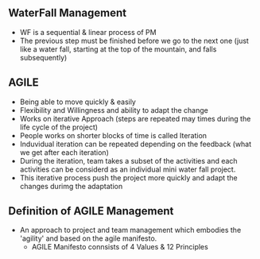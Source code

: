 ## WaterFall Management
* WF is a sequential & linear process of PM
* The previous step must be finished before we go to the next one (just like a water fall, starting at the top of the mountain, and falls subsequently)

## AGILE 
* Being able to move quickly & easily
* Flexibility and Willingness and ability to adapt the change
* Works on iterative Approach (steps are repeated may times during the life cycle of the project)
* People works on shorter blocks of time is called Iteration
* Induvidual iteration can be repeated depending on the feedback (what we get after each iteration)
* During the iteration, team takes a subset of the activities and each activities can be considerd as an individual mini water fall project.
* This iterative process push the project more quickly and adapt the changes durimg the adaptation

## Definition of AGILE Management
* An approach to project and team management which embodies the 'agility' and based on the agile manifesto.
    * AGILE Manifesto connsists of 4 Values & 12 Principles
